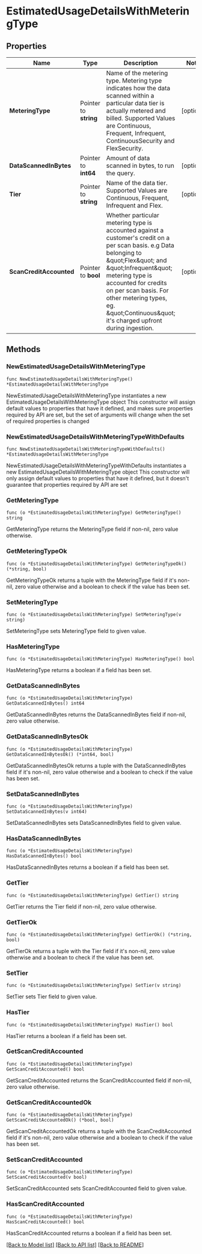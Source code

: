 # EstimatedUsageDetailsWithMeteringType

## Properties

Name | Type | Description | Notes
------------ | ------------- | ------------- | -------------
**MeteringType** | Pointer to **string** | Name of the metering type. Metering type indicates how the data scanned within a particular data tier is actually metered and billed. Supported Values are Continuous, Frequent, Infrequent, ContinuousSecurity and FlexSecurity.  | [optional] 
**DataScannedInBytes** | Pointer to **int64** | Amount of data scanned in bytes, to run the query. | [optional] 
**Tier** | Pointer to **string** | Name of the data tier. Supported Values are Continuous, Frequent, Infrequent and Flex. | [optional] 
**ScanCreditAccounted** | Pointer to **bool** | Whether particular metering type is accounted against a customer&#39;s credit on a per scan basis.  e.g Data belonging to \&quot;Flex\&quot; and \&quot;Infrequent\&quot; metering type is accounted for credits on per scan basis. For other metering types, eg. \&quot;Continuous\&quot; it&#39;s charged upfront during ingestion.  | [optional] 

## Methods

### NewEstimatedUsageDetailsWithMeteringType

`func NewEstimatedUsageDetailsWithMeteringType() *EstimatedUsageDetailsWithMeteringType`

NewEstimatedUsageDetailsWithMeteringType instantiates a new EstimatedUsageDetailsWithMeteringType object
This constructor will assign default values to properties that have it defined,
and makes sure properties required by API are set, but the set of arguments
will change when the set of required properties is changed

### NewEstimatedUsageDetailsWithMeteringTypeWithDefaults

`func NewEstimatedUsageDetailsWithMeteringTypeWithDefaults() *EstimatedUsageDetailsWithMeteringType`

NewEstimatedUsageDetailsWithMeteringTypeWithDefaults instantiates a new EstimatedUsageDetailsWithMeteringType object
This constructor will only assign default values to properties that have it defined,
but it doesn't guarantee that properties required by API are set

### GetMeteringType

`func (o *EstimatedUsageDetailsWithMeteringType) GetMeteringType() string`

GetMeteringType returns the MeteringType field if non-nil, zero value otherwise.

### GetMeteringTypeOk

`func (o *EstimatedUsageDetailsWithMeteringType) GetMeteringTypeOk() (*string, bool)`

GetMeteringTypeOk returns a tuple with the MeteringType field if it's non-nil, zero value otherwise
and a boolean to check if the value has been set.

### SetMeteringType

`func (o *EstimatedUsageDetailsWithMeteringType) SetMeteringType(v string)`

SetMeteringType sets MeteringType field to given value.

### HasMeteringType

`func (o *EstimatedUsageDetailsWithMeteringType) HasMeteringType() bool`

HasMeteringType returns a boolean if a field has been set.

### GetDataScannedInBytes

`func (o *EstimatedUsageDetailsWithMeteringType) GetDataScannedInBytes() int64`

GetDataScannedInBytes returns the DataScannedInBytes field if non-nil, zero value otherwise.

### GetDataScannedInBytesOk

`func (o *EstimatedUsageDetailsWithMeteringType) GetDataScannedInBytesOk() (*int64, bool)`

GetDataScannedInBytesOk returns a tuple with the DataScannedInBytes field if it's non-nil, zero value otherwise
and a boolean to check if the value has been set.

### SetDataScannedInBytes

`func (o *EstimatedUsageDetailsWithMeteringType) SetDataScannedInBytes(v int64)`

SetDataScannedInBytes sets DataScannedInBytes field to given value.

### HasDataScannedInBytes

`func (o *EstimatedUsageDetailsWithMeteringType) HasDataScannedInBytes() bool`

HasDataScannedInBytes returns a boolean if a field has been set.

### GetTier

`func (o *EstimatedUsageDetailsWithMeteringType) GetTier() string`

GetTier returns the Tier field if non-nil, zero value otherwise.

### GetTierOk

`func (o *EstimatedUsageDetailsWithMeteringType) GetTierOk() (*string, bool)`

GetTierOk returns a tuple with the Tier field if it's non-nil, zero value otherwise
and a boolean to check if the value has been set.

### SetTier

`func (o *EstimatedUsageDetailsWithMeteringType) SetTier(v string)`

SetTier sets Tier field to given value.

### HasTier

`func (o *EstimatedUsageDetailsWithMeteringType) HasTier() bool`

HasTier returns a boolean if a field has been set.

### GetScanCreditAccounted

`func (o *EstimatedUsageDetailsWithMeteringType) GetScanCreditAccounted() bool`

GetScanCreditAccounted returns the ScanCreditAccounted field if non-nil, zero value otherwise.

### GetScanCreditAccountedOk

`func (o *EstimatedUsageDetailsWithMeteringType) GetScanCreditAccountedOk() (*bool, bool)`

GetScanCreditAccountedOk returns a tuple with the ScanCreditAccounted field if it's non-nil, zero value otherwise
and a boolean to check if the value has been set.

### SetScanCreditAccounted

`func (o *EstimatedUsageDetailsWithMeteringType) SetScanCreditAccounted(v bool)`

SetScanCreditAccounted sets ScanCreditAccounted field to given value.

### HasScanCreditAccounted

`func (o *EstimatedUsageDetailsWithMeteringType) HasScanCreditAccounted() bool`

HasScanCreditAccounted returns a boolean if a field has been set.


[[Back to Model list]](../README.md#documentation-for-models) [[Back to API list]](../README.md#documentation-for-api-endpoints) [[Back to README]](../README.md)


